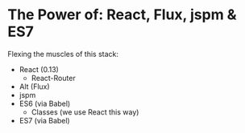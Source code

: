 # The Power of: React, Flux, jspm & ES7
Flexing the muscles of this stack:
- React (0.13)
  - React-Router
- Alt (Flux)
- jspm
- ES6 (via Babel)
  - Classes (we use React this way)
- ES7 (via Babel)
